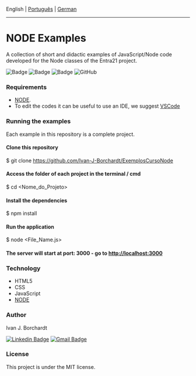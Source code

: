 English | [Português](./README-pt_BR.md) | [German](./README-de_DE.md)

---

# NODE Examples
A collection of short and didactic examples of JavaScript/Node code developed for the Node classes of the Entra21 project.

![Badge](https://img.shields.io/badge/Project-Entra21-blue)
![Badge](https://img.shields.io/badge/Course-JavaScript/ReactJs-blue)
![Badge](https://img.shields.io/badge/Year-2020-blue)
![GitHub](https://img.shields.io/github/license/ivan-j-borchardt/ExemplosCursoVanillaJS)

### Requirements
- [NODE](https://nodejs.org/en/download/). 
- To edit the codes it can be useful to use an IDE, we suggest [VSCode](https://code.visualstudio.com/download)

### Running the examples

Each example in this repository is a complete project.

#### Clone this repository
$ git clone <https://github.com/Ivan-J-Borchardt/ExemplosCursoNode>

#### Access the folder of each project in the terminal / cmd
$ cd <Nome_do_Projeto>

#### Install the dependencies
$ npm install

#### Run the application
$ node <File_Name.js>

#### The server will start at port: 3000 - go to <http://localhost:3000>

### Technology

- HTML5
- CSS
- JavaScript
- [NODE](https://nodejs.org/en/download/)  

### Author
Ivan J. Borchardt

[![Linkedin Badge](https://img.shields.io/badge/-Ivan-blue?style=flat-square&logo=Linkedin&logoColor=white&link=https://www.linkedin.com/in/ivan-borchardt/)](https://www.linkedin.com/in/ivan-borchardt/) 
[![Gmail Badge](https://img.shields.io/badge/-ivan.borchardt.cobol@gmail.com-c14438?style=flat-square&logo=Gmail&logoColor=white&link=mailto:ivan.borchardt.cobol@gmail.com)](mailto:ivan.borchardt.cobol@gmail.com)

### License
This project is under the MIT license.
